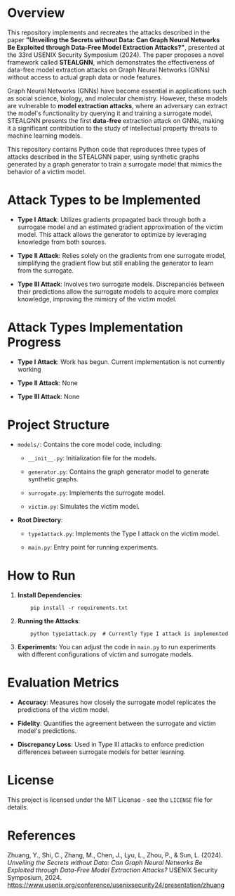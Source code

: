 # Overview

This repository implements and recreates the attacks described in the
paper **\"Unveiling the Secrets without Data: Can Graph Neural Networks
Be Exploited through Data-Free Model Extraction Attacks?\"**, presented
at the 33rd USENIX Security Symposium (2024). The paper proposes a novel
framework called **STEALGNN**, which demonstrates the effectiveness of
data-free model extraction attacks on Graph Neural Networks (GNNs)
without access to actual graph data or node features.

Graph Neural Networks (GNNs) have become essential in applications such
as social science, biology, and molecular chemistry. However, these
models are vulnerable to **model extraction attacks**, where an
adversary can extract the model's functionality by querying it and
training a surrogate model. STEALGNN presents the first **data-free**
extraction attack on GNNs, making it a significant contribution to the
study of intellectual property threats to machine learning models.

This repository contains Python code that reproduces three types of
attacks described in the STEALGNN paper, using synthetic graphs
generated by a graph generator to train a surrogate model that mimics
the behavior of a victim model.

# Attack Types to be Implemented

-   **Type I Attack**: Utilizes gradients propagated back through both a
    surrogate model and an estimated gradient approximation of the
    victim model. This attack allows the generator to optimize by
    leveraging knowledge from both sources. 

-   **Type II Attack**: Relies solely on the gradients from one
    surrogate model, simplifying the gradient flow but still enabling
    the generator to learn from the surrogate.

-   **Type III Attack**: Involves two surrogate models. Discrepancies
    between their predictions allow the surrogate models to acquire more
    complex knowledge, improving the mimicry of the victim model.

# Attack Types Implementation Progress

-   **Type I Attack**: Work has begun. Current implementation is not currently working

-   **Type II Attack**: None

-   **Type III Attack**: None
  
# Project Structure

-   `models/`: Contains the core model code, including:

    -   `__init__.py`: Initialization file for the models.

    -   `generator.py`: Contains the graph generator model to generate
        synthetic graphs.

    -   `surrogate.py`: Implements the surrogate model.

    -   `victim.py`: Simulates the victim model.

-   **Root Directory**:

    -   `type1attack.py`: Implements the Type I attack on the victim
        model.

    -   `main.py`: Entry point for running experiments.

# How to Run

1.  **Install Dependencies**:

            pip install -r requirements.txt

2.  **Running the Attacks**:

            python type1attack.py  # Currently Type I attack is implemented

3.  **Experiments**: You can adjust the code in `main.py` to run
    experiments with different configurations of victim and surrogate
    models.

# Evaluation Metrics

-   **Accuracy**: Measures how closely the surrogate model replicates
    the predictions of the victim model.

-   **Fidelity**: Quantifies the agreement between the surrogate and
    victim model's predictions.

-   **Discrepancy Loss**: Used in Type III attacks to enforce prediction
    differences between surrogate models for better learning.

# License

This project is licensed under the MIT License - see the `LICENSE` file
for details.

# References

Zhuang, Y., Shi, C., Zhang, M., Chen, J., Lyu, L., Zhou, P., & Sun, L.
(2024). *Unveiling the Secrets without Data: Can Graph Neural Networks
Be Exploited through Data-Free Model Extraction Attacks?* USENIX
Security Symposium, 2024.
<https://www.usenix.org/conference/usenixsecurity24/presentation/zhuang>
